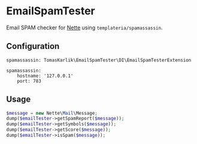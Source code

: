 # EmailSpamTester
Email SPAM checker for [Nette](https://github.com/nette) using ```templateria/spamassassin```.

## Configuration
```
spamassassin: TomasKarlik\EmailSpamTester\DI\EmailSpamTesterExtension

spamassassin:
	hostname: '127.0.0.1'
	port: 783
```

## Usage

```php
$message = new Nette\Mail\Message;
dump($emailTester->getSpamReport($message));
dump($emailTester->getSymbols($message));
dump($emailTester->getScore($message));
dump($emailTester->isSpam($message));
```